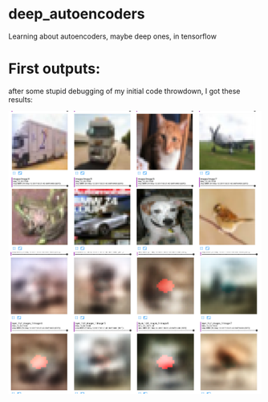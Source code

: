 # deep_autoencoders
Learning about autoencoders, maybe deep ones, in tensorflow

# First outputs:

after some stupid debugging of my initial code throwdown, I got these results:

![input](https://github.com/PeterMitrano/deep_autoencoders/blob/master/images/initial_in.png "input to the autoencoder")
![output](https://github.com/PeterMitrano/deep_autoencoders/blob/master/images/initial_out.png "output of the autoencoder")

